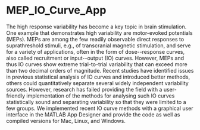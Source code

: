 # MEP_IO_Curve_App
The high response variability has become a key topic in brain stimulation. One example that demonstrates high variability are motor-evoked potentials (MEPs). MEPs are among the few readily observable direct responses to suprathreshold stimuli, e.g., of transcranial magnetic stimulation, and serve for a variety of applications, often in the form of dose--response curves, also called recruitment or input--output (IO) curves. However, MEPs and thus IO curves show extreme trial-to-trial variability that can exceed more than two decimal orders of magnitude. Recent studies have identified issues in previous statistical analysis of IO curves and introduced better methods, others could quantitatively separate several widely independent variability sources. However, research has failed providing the field with a user-friendly implementation of the methods for analysing such IO curves statistically sound and separating variability so that they were limited to a few groups. We implemented recent IO curve methods with a graphical user interface in the MATLAB App Designer and provide the code as well as compiled versions for Mac, Linux, and Windows.
